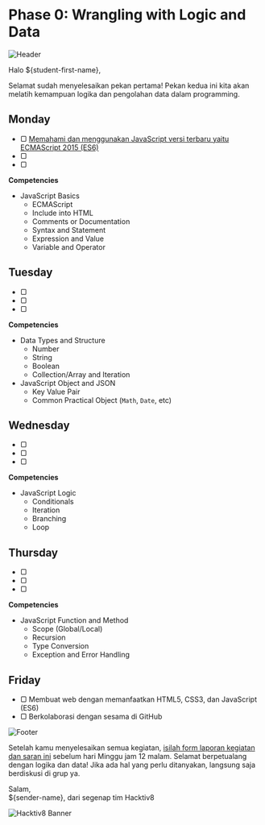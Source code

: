 # Phase 0: Wrangling with Logic and Data

![Header](images/header.png)

Halo ${student-first-name},

Selamat sudah menyelesaikan pekan pertama! Pekan kedua ini kita akan melatih kemampuan logika dan pengolahan data dalam programming.

## Monday

- ▢ [Memahami dan menggunakan JavaScript versi terbaru yaitu ECMAScript 2015 (ES6)](week-2/.md)
- ▢ [](week-2/.md)
- ▢ [](week-2/.md)

**Competencies**

- JavaScript Basics
  - ECMAScript
  - Include into HTML
  - Comments or Documentation
  - Syntax and Statement
  - Expression and Value
  - Variable and Operator

## Tuesday

- ▢ 
- ▢ 
- ▢ 

**Competencies**

- Data Types and Structure
  - Number
  - String
  - Boolean
  - Collection/Array and Iteration
- JavaScript Object and JSON
  - Key Value Pair
  - Common Practical Object (`Math`, `Date`, etc)

## Wednesday

- ▢ 
- ▢ 
- ▢ 

**Competencies**

- JavaScript Logic
  - Conditionals
  - Iteration
  - Branching
  - Loop

## Thursday

- ▢ 
- ▢ 
- ▢ 

**Competencies**

- JavaScript Function and Method
  - Scope (Global/Local)
  - Recursion
  - Type Conversion
  - Exception and Error Handling

## Friday

- ▢ Membuat web dengan memanfaatkan HTML5, CSS3, dan JavaScript (ES6)
- ▢ Berkolaborasi dengan sesama di GitHub

![Footer](images/footer.png)

Setelah kamu menyelesaikan semua kegiatan, [isilah form laporan kegiatan dan saran ini](http://) sebelum hari Minggu jam 12 malam. Selamat berpetualang dengan logika dan data! Jika ada hal yang perlu ditanyakan, langsung saja berdiskusi di grup ya.

Salam,  
${sender-name}, dari segenap tim Hacktiv8

![Hacktiv8 Banner](images/hacktiv8-banner.png)
